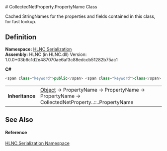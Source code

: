 ﻿<document xml:space="preserve">
<file name="T_HLNC_Serialization_CollectedNetProperty_PropertyName" /># CollectedNetProperty.PropertyName Class<span id="PageHeader"> </span>


Cached StringNames for the properties and fields contained in this class, for fast lookup.

<SectionTitle xml:space="preserve">

## Definition
</SectionTitle>**Namespace:** <a href="N_HLNC_Serialization">HLNC.Serialization</a>  
**Assembly:** HLNC (in HLNC.dll) Version: 1.0.0+03b6c1d2e487070ae6af3c88edccb51282b75ac1

**C#**
``` C#
<span class="keyword">public</span> <span class="keyword">class</span> <span class="identifier">PropertyName</span> : <span class="identifier">PropertyName</span>
```

<table><tr><td><strong>Inheritance</strong></td><td><a href="https://learn.microsoft.com/dotnet/api/system.object" target="_blank" rel="noopener noreferrer">Object</a>  →  <span class="noLink">PropertyName</span>  →  <span class="noLink">PropertyName</span>  →  <span class="noLink">PropertyName</span>  →  <span class="selflink">CollectedNetProperty<span class="languageSpecificText"><span class="cs">.</span><span class="vb">.</span><span class="cpp">::</span><span class="nu">.</span><span class="fs">.</span></span>PropertyName</span></td></tr>
</table>

<SectionTitle xml:space="preserve">

## See Also
<span id="seeAlso"> </span></SectionTitle><SectionTitle xml:space="preserve">

#### Reference
</SectionTitle><a href="N_HLNC_Serialization">HLNC.Serialization Namespace</a>  
</document>
